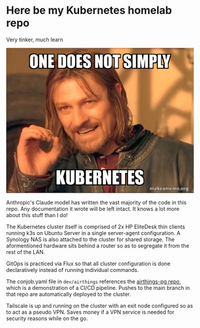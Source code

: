 # Here be my Kubernetes homelab repo
Very tinker, much learn

![K8s Meme](welcome.png)

Anthropic's Claude model has written the vast majority of the code in this repo. Any documentation it wrote will be left intact. It knows a lot more about this stuff than I do!

The Kubernetes cluster itself is comprised of 2x HP EliteDesk thin clients running k3s on Ubuntu Server in a single server-agent configuration. A Synology NAS is also attached to the cluster for shared storage. The aformentioned hardware sits behind a router so as to segregate it from the rest of the LAN.  

GitOps is practiced via Flux so that all cluster configuration is done declaratively instead of running individual commands.

The conjob.yaml file in `dev/airthings` references the [airthings-pg repo](https://github.com/rhprasad0/airthings-pg), which is a demonstration of a CI/CD pipeline. Pushes to the main branch in that repo are automatically deployed to the cluster.

Tailscale is up and running on the cluster with an exit node configured so as to act as a pseudo VPN. Saves money if a VPN service is needed for security reasons while on the go.  